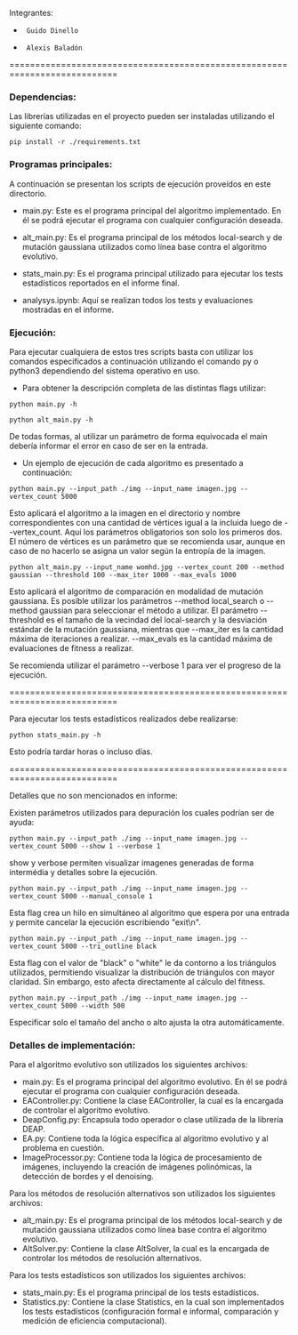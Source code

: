 Integrantes:
 *      Guido Dinello
 *      Alexis Baladón

===========================================================================

### Dependencias:
Las librerías utilizadas en el proyecto pueden ser instaladas utilizando el siguiente comando:

```
pip install -r ./requirements.txt
```

### Programas principales:
A continuación se presentan los scripts de ejecución proveídos en este directorio.

- main.py: Este es el programa principal del algoritmo implementado. En él se podrá ejecutar el programa con cualquier configuración deseada.

- alt_main.py: Es el programa principal de los métodos local-search y de mutación gaussiana utilizados como línea base contra el algoritmo evolutivo.

- stats_main.py: Es el programa principal utilizado para ejecutar los tests estadísticos reportados en el informe final.

- analysys.ipynb: Aquí se realizan todos los tests y evaluaciones mostradas en el informe.

### Ejecución:

Para ejecutar cualquiera de estos tres scripts basta con utilizar los comandos especificados a continuación utilizando el comando py o python3 dependiendo del sistema operativo en uso.

- Para obtener la descripción completa de las distintas flags utilizar:

```
python main.py -h
```

```
python alt_main.py -h
```

De todas formas, al utilizar un parámetro de forma equivocada el main debería informar el error en caso de ser en la entrada.

- Un ejemplo de ejecución de cada algoritmo es presentado a continuación:

```
python main.py --input_path ./img --input_name imagen.jpg --vertex_count 5000
```

Esto aplicará el algoritmo a la imagen en el directorio y nombre correspondientes con una cantidad de vértices igual a la incluida luego de --vertex_count.
Aquí los parámetros obligatorios son solo los primeros dos. El número de vértices es un parámetro que se recomienda usar, aunque en caso de no hacerlo se asigna un valor según la entropía de la imagen.

```
python alt_main.py --input_name womhd.jpg --vertex_count 200 --method gaussian --threshold 100 --max_iter 1000 --max_evals 1000
```

Esto aplicará el algoritmo de comparación en modalidad de mutación gaussiana. Es posible utilizar los parámetros --method local_search o --method gaussian para seleccionar el método a utilizar. El parámetro --threshold es el tamaño de la vecindad del local-search y la desviación estándar de la mutación gaussiana, mientras que --max_iter es la cantidad máxima de iteraciones a realizar. --max_evals es la cantidad máxima de evaluaciones de fitness a realizar.


Se recomienda utilizar el parámetro --verbose 1 para ver el progreso de la ejecución.

===========================================================================

Para ejecutar los tests estadísticos realizados debe realizarse:

```
python stats_main.py -h
```

Esto podría tardar horas o incluso días.

===========================================================================

Detalles que no son mencionados en informe:

Existen parámetros utilizados para depuración los cuales podrían ser de ayuda:

```
python main.py --input_path ./img --input_name imagen.jpg --vertex_count 5000 --show 1 --verbose 1
```

show y verbose permiten visualizar imagenes generadas de forma intermédia y detalles sobre la ejecución.

```
python main.py --input_path ./img --input_name imagen.jpg --vertex_count 5000 --manual_console 1
```

Esta flag crea un hilo en simultáneo al algoritmo que espera por una entrada y permite cancelar la ejecución escribiendo "exit\n".

```
python main.py --input_path ./img --input_name imagen.jpg --vertex_count 5000 --tri_outline black
```

Esta flag con el valor de "black" o "white" le da contorno a los triángulos utilizados, permitiendo visualizar la distribución de triángulos con mayor claridad. Sin embargo, esto afecta directamente al cálculo del fitness.

```
python main.py --input_path ./img --input_name imagen.jpg --vertex_count 5000 --width 500
```

Especificar solo el tamaño del ancho o alto ajusta la otra automáticamente.

### Detalles de implementación:

Para el algoritmo evolutivo son utilizados los siguientes archivos:

- main.py: Es el programa principal del algoritmo evolutivo. En él se podrá ejecutar el programa con cualquier configuración deseada.
- EAController.py: Contiene la clase EAController, la cual es la encargada de controlar el algoritmo evolutivo.
- DeapConfig.py: Encapsula todo operador o clase utilizada de la librería DEAP.
- EA.py: Contiene toda la lógica específica al algoritmo evolutivo y al problema en cuestión.
- ImageProcessor.py: Contiene toda la lógica de procesamiento de imágenes, incluyendo la creación de imágenes polinómicas, la detección de bordes y el denoising.

Para los métodos de resolución alternativos son utilizados los siguientes archivos:

- alt_main.py: Es el programa principal de los métodos local-search y de mutación gaussiana utilizados como línea base contra el algoritmo evolutivo.
- AltSolver.py: Contiene la clase AltSolver, la cual es la encargada de controlar los métodos de resolución alternativos.

Para los tests estadísticos son utilizados los siguientes archivos:
- stats_main.py: Es el programa principal de los tests estadísticos.
- Statistics.py: Contiene la clase Statistics, en la cual son implementados los tests estadísticos (configuración formal e informal, comparación y medición de eficiencia computacional).
